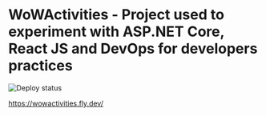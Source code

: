 # WoWActivities - Project used to experiment with ASP.NET Core, React JS and DevOps for developers practices

![Deploy status](https://github.com/ghostdog87/WoWActivities/actions/workflows/docker-push.yml/badge.svg)

https://wowactivities.fly.dev/

